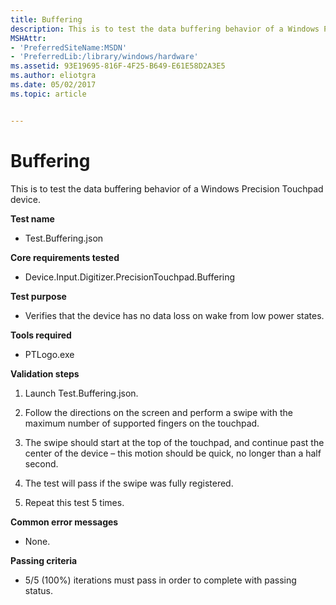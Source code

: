 ```yaml
---
title: Buffering
description: This is to test the data buffering behavior of a Windows Precision Touchpad device.
MSHAttr:
- 'PreferredSiteName:MSDN'
- 'PreferredLib:/library/windows/hardware'
ms.assetid: 93E19695-816F-4F25-B649-E61E58D2A3E5
ms.author: eliotgra
ms.date: 05/02/2017
ms.topic: article


---
```


# Buffering


This is to test the data buffering behavior of a Windows Precision Touchpad device.

**Test name**

-   Test.Buffering.json

**Core requirements tested**

-   Device.Input.Digitizer.PrecisionTouchpad.Buffering

**Test purpose**

-   Verifies that the device has no data loss on wake from low power states.

**Tools required**

-   PTLogo.exe

**Validation steps**

1. Launch Test.Buffering.json.

2. Follow the directions on the screen and perform a swipe with the maximum number of supported fingers on the touchpad.
3. The swipe should start at the top of the touchpad, and continue past the center of the device – this motion should be quick, no longer than a half second.

4. The test will pass if the swipe was fully registered.

5. Repeat this test 5 times.

**Common error messages**

-   None.

**Passing criteria**

-   5/5 (100%) iterations must pass in order to complete with passing status.

 

 






